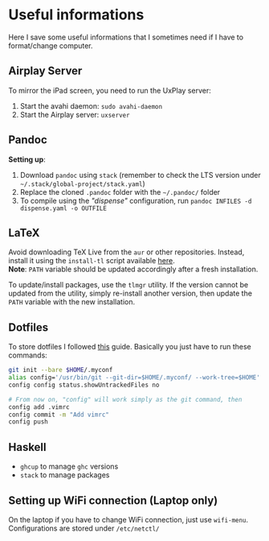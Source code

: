 # Useful informations

Here I save some useful informations that I sometimes need if I have to format/change computer.

## Airplay Server
To mirror the iPad screen, you need to run the UxPlay server:
1. Start the avahi daemon: `sudo avahi-daemon`
2. Start the Airplay server: `uxserver`

## Pandoc
**Setting up**:
1. Download `pandoc` using `stack` (remember to check the LTS version under `~/.stack/global-project/stack.yaml`)
2. Replace the cloned `.pandoc` folder with the `~/.pandoc/` folder
3. To compile using the *"dispense"* configuration, run `pandoc INFILES -d dispense.yaml -o OUTFILE`

## LaTeX
Avoid downloading TeX Live from the `aur` or other repositories.
Instead, install it using the `install-tl` script available [here](https://tug.org/texlive/acquire-netinstall.html).  
**Note**: `PATH` variable should be updated accordingly after a fresh installation.

To update/install packages, use the `tlmgr` utility. If the version cannot be updated from the utility, simply re-install another version, then update the `PATH` variable with the new installation.

## Dotfiles
To store dotfiles I followed [this](https://news.ycombinator.com/item?id=11070797) guide. Basically you just have to run these commands:
```bash
git init --bare $HOME/.myconf
alias config='/usr/bin/git --git-dir=$HOME/.myconf/ --work-tree=$HOME'
config config status.showUntrackedFiles no

# From now on, "config" will work simply as the git command, then
config add .vimrc
config commit -m "Add vimrc"
config push
```

## Haskell
* `ghcup` to manage `ghc` versions
* `stack` to manage packages

## Setting up WiFi connection (Laptop only)
On the laptop if you have to change WiFi connection, just use `wifi-menu`. Configurations are stored under `/etc/netctl/`
